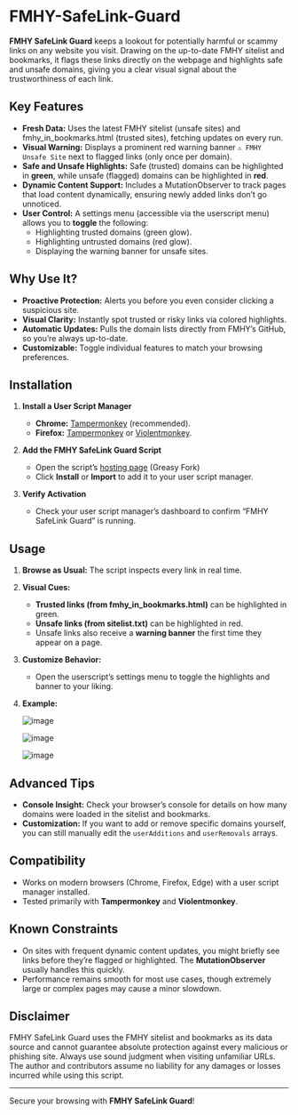 # FMHY-SafeLink-Guard

**FMHY SafeLink Guard** keeps a lookout for potentially harmful or scammy links on any website you visit. Drawing on the up-to-date FMHY sitelist and bookmarks, it flags these links directly on the webpage and highlights safe and unsafe domains, giving you a clear visual signal about the trustworthiness of each link.

## Key Features

- **Fresh Data:** Uses the latest FMHY sitelist (unsafe sites) and fmhy_in_bookmarks.html (trusted sites), fetching updates on every run.  
- **Visual Warning:** Displays a prominent red warning banner `⚠️ FMHY Unsafe Site` next to flagged links (only once per domain).  
- **Safe and Unsafe Highlights:** Safe (trusted) domains can be highlighted in **green**, while unsafe (flagged) domains can be highlighted in **red**.  
- **Dynamic Content Support:** Includes a MutationObserver to track pages that load content dynamically, ensuring newly added links don’t go unnoticed.  
- **User Control:** A settings menu (accessible via the userscript menu) allows you to **toggle** the following:  
    - Highlighting trusted domains (green glow).  
    - Highlighting untrusted domains (red glow).  
    - Displaying the warning banner for unsafe sites.

## Why Use It?

- **Proactive Protection:** Alerts you before you even consider clicking a suspicious site.  
- **Visual Clarity:** Instantly spot trusted or risky links via colored highlights.  
- **Automatic Updates:** Pulls the domain lists directly from FMHY’s GitHub, so you’re always up-to-date.  
- **Customizable:** Toggle individual features to match your browsing preferences.

## Installation

1. **Install a User Script Manager**  
   - **Chrome:** [Tampermonkey](https://chromewebstore.google.com/detail/tampermonkey/dhdgffkkebhmkfjojejmpbldmpobfkfo) (recommended).  
   - **Firefox:** [Tampermonkey](https://addons.mozilla.org/en-US/firefox/addon/tampermonkey/) or [Violentmonkey](https://addons.mozilla.org/en-US/firefox/addon/violentmonkey/).  

2. **Add the FMHY SafeLink Guard Script**  
   - Open the script’s [hosting page](https://greasyfork.org/en/scripts/528660-fmhy-safelink-guard) (Greasy Fork)  
   - Click **Install** or **Import** to add it to your user script manager.  

3. **Verify Activation**  
   - Check your user script manager’s dashboard to confirm “FMHY SafeLink Guard” is running.

## Usage

1. **Browse as Usual:** The script inspects every link in real time.  
2. **Visual Cues:**  
    - **Trusted links (from fmhy_in_bookmarks.html)** can be highlighted in green.  
    - **Unsafe links (from sitelist.txt)** can be highlighted in red.  
    - Unsafe links also receive a **warning banner** the first time they appear on a page.  
3. **Customize Behavior:**  
    - Open the userscript’s settings menu to toggle the highlights and banner to your liking.  
4. **Example:**

   ![image](https://github.com/user-attachments/assets/ff40b28c-e717-4722-9fb8-d011bdeaa8c3)

   ![image](https://github.com/user-attachments/assets/a883d3a8-89e3-44a3-ad16-2832629013cf)

   ![image](https://github.com/user-attachments/assets/44d2398a-5ca6-48ad-8bd7-9e07b89a30b3)

## Advanced Tips

- **Console Insight:** Check your browser’s console for details on how many domains were loaded in the sitelist and bookmarks.  
- **Customization:** If you want to add or remove specific domains yourself, you can still manually edit the `userAdditions` and `userRemovals` arrays.

## Compatibility

- Works on modern browsers (Chrome, Firefox, Edge) with a user script manager installed.  
- Tested primarily with **Tampermonkey** and **Violentmonkey**.

## Known Constraints

- On sites with frequent dynamic content updates, you might briefly see links before they’re flagged or highlighted. The **MutationObserver** usually handles this quickly.  
- Performance remains smooth for most use cases, though extremely large or complex pages may cause a minor slowdown.

## Disclaimer

FMHY SafeLink Guard uses the FMHY sitelist and bookmarks as its data source and cannot guarantee absolute protection against every malicious or phishing site. Always use sound judgment when visiting unfamiliar URLs. The author and contributors assume no liability for any damages or losses incurred while using this script.

---

Secure your browsing with **FMHY SafeLink Guard**!
